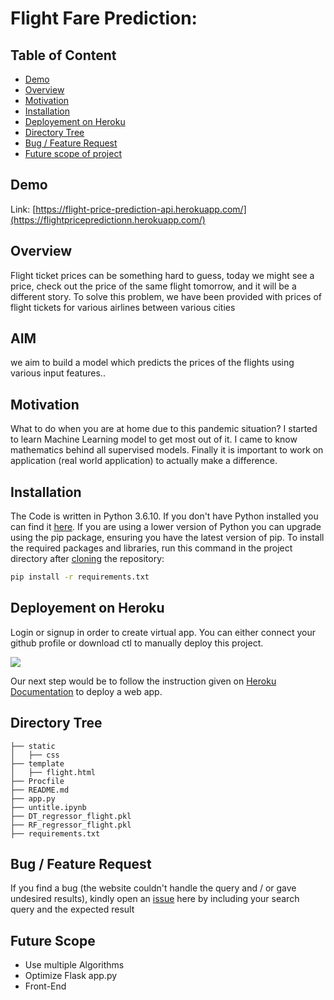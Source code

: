 # Flight Fare Prediction: 

## Table of Content
  * [Demo](#demo)
  * [Overview](#Overview)
  * [Motivation](#motivation)
  * [Installation](#installation)
  * [Deployement on Heroku](#deployement-on-heroku)
  * [Directory Tree](#directory-tree)
  * [Bug / Feature Request](#bug---feature-request)
  * [Future scope of project](#future-scope)


## Demo
Link: [https://flight-price-prediction-api.herokuapp.com/](https://flightpricepredictionn.herokuapp.com/)

## Overview
Flight ticket prices can be something hard to guess, today we might see a price, check out the price of the same flight tomorrow, and it will be a different story.
To solve this problem, we have been provided with prices of flight tickets for various airlines between various cities

## AIM
we aim to build a model which predicts the prices of the flights using various input features..

## Motivation
What to do when you are at home due to this pandemic situation? I started to learn Machine Learning model to get most out of it. I came to know mathematics behind all supervised models. Finally it is important to work on application (real world application) to actually make a difference.

## Installation
The Code is written in Python 3.6.10. If you don't have Python installed you can find it [here](https://www.python.org/downloads/). If you are using a lower version of Python you can upgrade using the pip package, ensuring you have the latest version of pip. To install the required packages and libraries, run this command in the project directory after [cloning](https://www.howtogeek.com/451360/how-to-clone-a-github-repository/) the repository:
```bash
pip install -r requirements.txt
```

## Deployement on Heroku
Login or signup in order to create virtual app. You can either connect your github profile or download ctl to manually deploy this project.

[![](https://i.imgur.com/dKmlpqX.png)](https://heroku.com)

Our next step would be to follow the instruction given on [Heroku Documentation](https://devcenter.heroku.com/articles/getting-started-with-python) to deploy a web app.

## Directory Tree 
```
├── static 
│   ├── css
├── template
│   ├── flight.html
├── Procfile
├── README.md
├── app.py
├── untitle.ipynb
├── DT_regressor_flight.pkl
├── RF_regressor_flight.pkl
├── requirements.txt
```

## Bug / Feature Request

If you find a bug (the website couldn't handle the query and / or gave undesired results), kindly open an [issue](https://github.com/Priyam-Trivedi/flight_price_prediction/issues) here by including your search query and the expected result

## Future Scope

* Use multiple Algorithms
* Optimize Flask app.py
* Front-End 

